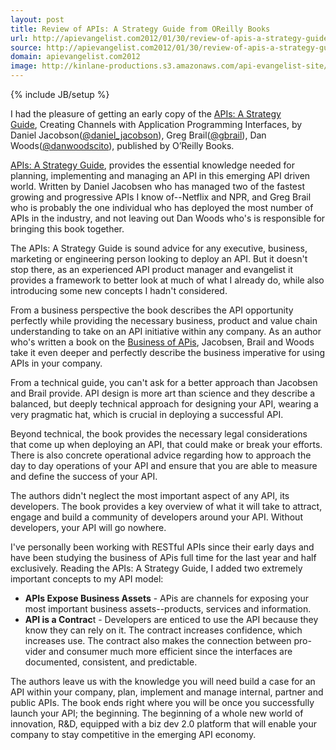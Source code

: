 ```yaml
---
layout: post
title: Review of APIs: A Strategy Guide from OReilly Books
url: http://apievangelist.com2012/01/30/review-of-apis-a-strategy-guide-from-oreilly-books/
source: http://apievangelist.com2012/01/30/review-of-apis-a-strategy-guide-from-oreilly-books/
domain: apievangelist.com2012
image: http://kinlane-productions.s3.amazonaws.com/api-evangelist-site/blog/apis-a-strategy-guide.png
---
```

{% include JB/setup %}
<p><a href="http://shop.oreilly.com/product/0636920021223.do"><img style="padding: 15px;" src="http://kinlane-productions.s3.amazonaws.com/api-evangelist/books/apis-a-strategy-guide.png" alt="" align="right" /></a></p>
<p>I had the pleasure of getting an early copy of the <a href="http://shop.oreilly.com/product/0636920021223.do">APIs: A Strategy Guide</a>, Creating Channels with Application Programming Interfaces, by Daniel Jacobson(<a href="https://twitter.com/#!/daniel_jacobson">@daniel_jacobson</a>), Greg Brail(<a href="https://twitter.com/#!/gbrail">@gbrail</a>), Dan Woods(<a href="https://twitter.com/#!/danwoodscito">@danwoodscito</a>), published by&nbsp;O&rsquo;Reilly Books.</p>
<p><a href="http://shop.oreilly.com/product/0636920021223.do">APIs: A Strategy Guide</a>, provides the essential knowledge needed for planning, implementing and managing an API in this emerging API driven world.  Written by Daniel Jacobsen who has managed two of the fastest growing and progressive APIs I know of--Netflix and NPR, and Greg Brail who is probably the one individual who has deployed the most number of APIs in the industry, and not leaving out Dan Woods who's is responsible for bringing this book together.</p>
<p>The APIs: A Strategy Guide is sound advice for any executive, business, marketing or engineering person looking to deploy an API.  But it doesn't stop there, as an experienced API product manager and evangelist it provides a framework to better look at much of what I already do, while also introducing some new concepts I hadn't considered.</p>
<p>From a business perspective the book describes the API opportunity perfectly while providing the necessary business, product and value chain understanding to take on an API initiative within any company.  As an author who's written a book on the <a title="Business of APIs" href="/business_of_apis.php">Business of APis</a>, Jacobsen, Brail and Woods take it even deeper and perfectly describe the business imperative for using APIs in your company.</p>
<p>From a technical guide, you can't ask for a better approach than Jacobsen and Brail provide.  API design is more art than science and they describe a balanced, but deeply technical approach for designing your API, wearing a very pragmatic hat, which is crucial in deploying a successful API.</p>
<p>Beyond technical, the book provides the necessary legal considerations that come up when deploying an API, that could make or break your efforts.  There is also concrete operational advice regarding how to approach the day to day operations of your API and ensure that you are able to measure and define the success of your API.</p>
<p>The authors didn't neglect the most important aspect of any API, its developers.  The book provides a key overview of what it will take to attract, engage and build a community of developers around your API.  Without developers, your API will go nowhere.</p>
<p>I've personally been working with RESTful APIs since their early days and have been studying the business of APis full time for the last year and half exclusively.  Reading the APIs: A Strategy Guide, I added two extremely important concepts to my API model:</p>
<ul class="mainlist">
<li><strong>APIs Expose Business Assets</strong> - APis are channels for exposing your most important business assets--products, services and information. </li>
<li><strong>API is a Contrac</strong>t - Developers are enticed to use the API because they know they can rely on it. The contract increases confidence, which increases use. The contract also makes the connection between pro-vider and consumer much more efficient since the interfaces are documented, consistent, and predictable.</li>
</ul>
<p>The authors leave us with the knowledge you will need build a case for an API within your company, plan, implement and manage internal, partner and public APIs.  The book ends right where you will be once you successfully launch your API; the beginning.  The beginning of a whole new world of innovation, R&amp;D, equipped with a biz dev 2.0 platform that will enable your company to stay competitive in the emerging API economy.</p>
